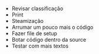 - Revisar classificação
- Print
- Steamização
- Arrumar um pouco mais o código
- Fazer file de setup
- Botar código dentro da source
- Testar com mais textos